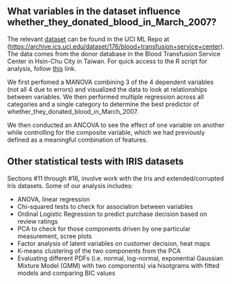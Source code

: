 ## What variables in the dataset influence whether_they_donated_blood_in_March_2007?

The relevant [dataset](https://github.com/mariaciko/Blood-donation/blob/main/transfusion_copy.data) can be found in the UCI ML Repo at (https://archive.ics.uci.edu/dataset/176/blood+transfusion+service+center). The data comes from the donor database in the Blood Transfusion Service Center in Hsin-Chu City in Taiwan.
For quick access to the R script for analysis, follow [this](https://github.com/mariaciko/Blood-donation/blob/main/blood.R) link.

We first perfomed a MANOVA combining 3 of the 4 dependent variables (not all 4 due to errors) and visualized the data to look at relationships between variables. We then performed multiple regression across all categories and a single category to determine the best predictor of whether_they_donated_blood_in_March_2007. 

We then conducted an ANCOVA to see the effect of one variable on another while controlling for the composite variable, which we had previously defined as a meaningful combination of features.

## Other statistical tests with IRIS datasets
Sections #11 through #16, involve work with the Iris and extended/corrupted Iris datasets. Some of our analysis includes: 
  - ANOVA, linear regression
  - Chi-squared tests to check for association between variables
  - Ordinal Logistic Regression to predict purchase decision based on review ratings
  - PCA to check for those components driven by one particular measurement, scree plots
  - Factor analysis of latent variables on customer decision, heat maps
  - K-means clustering of the two components from the PCA
  - Evaluating different PDFs (i.e. normal, log-normal, exponential Gaussian Mixture Model (GMM) with two components) via hisotgrams with fitted models and comparing BIC values
